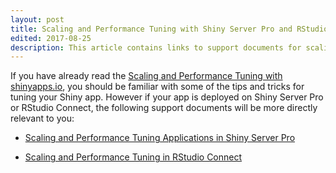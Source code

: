 ```yaml
---
layout: post
title: Scaling and Performance Tuning with Shiny Server Pro and RStudio Connect 
edited: 2017-08-25
description: This article contains links to support documents for scaling and tuning applications in Shiny Server Pro and RStudio Connect.
---
```


If you have already read the [Scaling and Performance Tuning with shinyapps.io](scaling-and-tuning), you should be familiar with some of the tips and tricks for tuning your Shiny app. However if your app is deployed on Shiny Server Pro or RStudio Connect, the following support documents will be more directly relevant to you:

- [Scaling and Performance Tuning Applications in Shiny Server Pro](https://support.rstudio.com/hc/en-us/articles/220546267-Scaling-and-Performance-Tuning-Applications-in-Shiny-Server-Pro)

- [Scaling and Performance Tuning in RStudio Connect](https://support.rstudio.com/hc/en-us/articles/231874748-Scaling-and-Performance-Tuning-in-RStudio-Connect)
